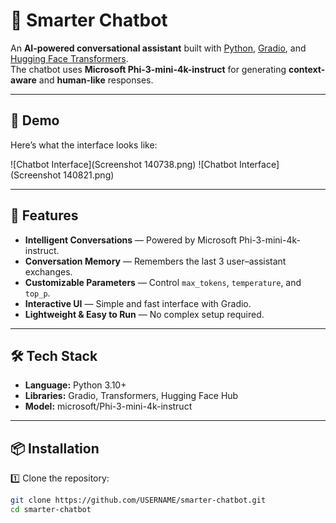 # 🧠 Smarter Chatbot

An **AI-powered conversational assistant** built with [Python](https://www.python.org/), [Gradio](https://www.gradio.app/), and [Hugging Face Transformers](https://huggingface.co/transformers/).  
The chatbot uses **Microsoft Phi-3-mini-4k-instruct** for generating **context-aware** and **human-like** responses.

---

## 📸 Demo
Here’s what the interface looks like:

![Chatbot Interface](Screenshot 140738.png)
![Chatbot Interface](Screenshot 140821.png)

---

## 🚀 Features
- **Intelligent Conversations** — Powered by Microsoft Phi-3-mini-4k-instruct.
- **Conversation Memory** — Remembers the last 3 user–assistant exchanges.
- **Customizable Parameters** — Control `max_tokens`, `temperature`, and `top_p`.
- **Interactive UI** — Simple and fast interface with Gradio.
- **Lightweight & Easy to Run** — No complex setup required.

---

## 🛠 Tech Stack
- **Language:** Python 3.10+
- **Libraries:** Gradio, Transformers, Hugging Face Hub
- **Model:** microsoft/Phi-3-mini-4k-instruct

---

## 📦 Installation

1️⃣ Clone the repository:
```bash
git clone https://github.com/USERNAME/smarter-chatbot.git
cd smarter-chatbot
